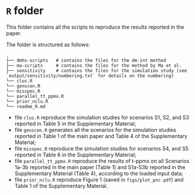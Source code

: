 # `R` folder

This folder contains all the scripts to reproduce the results reported in the paper.

The folder is structured as follows:

    .
    ├── dmhs-scripts   # contains the files for the dm-int method
    ├── ma-scripts     # contains the files for the method by Ma et al.
    ├── sensitivity    # contains the files for the simulation study (see `output/sensitivity/numbering.txt` for details on the numbering)
    └── clus.R
    └── genscen.R
    └── misspec.R
    └── parallel_tt_ppmx.R
    └── prior_nclu.R
    └── readme_R.md

* file `clus.R` reproduce the simulation studies for scenarios S1, S2, and S3 reported in Table 5 in the Supplementary Material; 
* file `genscen.R` generates all the scenarios for the simulation studies reported in Table 1 of the main paper and Table 4 of the Supplementary Material;
* file `misspec.R` reproduce the simulation studies for scenarios S4, and S5 reported in Table 6 in the Supplementary Material; 
* file `parallel_tt_ppmx.R` reproduce the results of t-ppmx on all Scenarios 1a-3b reported in the main paper (Table 1) and S1a-S3b reported in the Supplementary Material (Table 4), according to the loaded input data; 
* file `prior_nclu.R` reproduce Figure 1 (saved in `figs/plot_pnc.pdf`) and Table 1 of the Supplementary Material. 

